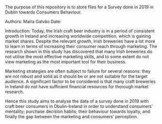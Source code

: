The purpose of this repository is to store files for a Survey done in 2019 in Dublin towards Consumers Behaviour.

Authors: Maíra Galvão
Date: 

Introduction: Today, the Irish craft beer industry is in a period of consistent growth in Ireland and increasing worldwide competition, which is gaining market shares. 
Despite the relevant growth, Irish breweries have a lot more to learn in terms of increasing their consumer reach through marketing.
The research shown in this study has discovered that many Irish breweries do not utilise the most effective marketing skills, and to some extent do not view marketing as the
most important tool for their business.

Marketing strategies are often subject to failure for several reasons: they are not robust and solid as it should be or are not suitable for the target audience. 
A significant factor to be considered is that many craft breweries in Ireland do not have sufficient financial resources for thorough market research.

Hence this study aims to analyse the data of a survey done in 2019 with craft beer consumers in Dbulin-Ireland in order to understand consumers’ mentality;
purchase decision habits; their behaviour towards loyalty, and finally the gap between the marketing and consumers’ perception.

